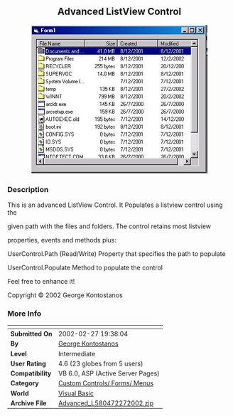 ﻿<div align="center">

## Advanced ListView Control

<img src="PIC20022271259113830.jpg">
</div>

### Description

This is an advanced ListView Control. It Populates a listview control using the

given path with the files and folders. The control retains most listview

properties, events and methods plus:

UserControl.Path (Read/Write) Property that specifies the path to populate

UserControl.Populate Method to populate the control

Feel free to enhance it!

Copyright © 2002 George Kontostanos
 
### More Info
 


<span>             |<span>
---                |---
**Submitted On**   |2002-02-27 19:38:04
**By**             |[George Kontostanos](https://github.com/Planet-Source-Code/PSCIndex/blob/master/ByAuthor/george-kontostanos.md)
**Level**          |Intermediate
**User Rating**    |4.6 (23 globes from 5 users)
**Compatibility**  |VB 6\.0, ASP \(Active Server Pages\) 
**Category**       |[Custom Controls/ Forms/  Menus](https://github.com/Planet-Source-Code/PSCIndex/blob/master/ByCategory/custom-controls-forms-menus__1-4.md)
**World**          |[Visual Basic](https://github.com/Planet-Source-Code/PSCIndex/blob/master/ByWorld/visual-basic.md)
**Archive File**   |[Advanced\_L580472272002\.zip](https://github.com/Planet-Source-Code/george-kontostanos-advanced-listview-control__1-32155/archive/master.zip)








